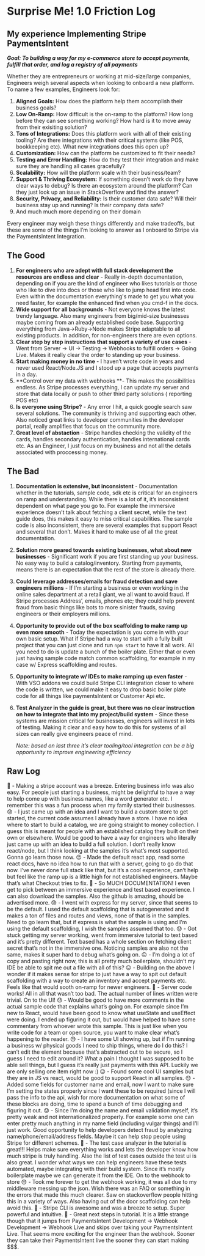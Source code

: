 # Surprise Me! 1.0 Friction Log

## **My experience Implementing Stripe PaymentsIntent**

***Goal: To building a way for my e-commerce store to accept payments, fulfill that order, and log a registry of all payments***

Whether they are entrepreneurs or working at mid-size/large companies, Engineers weigh several aspects when looking to onboard a new platform. To name a few examples, Engineers look for: 

1. **Aligned Goals:** How does the platform help them accomplish their business goals?
2. **Low On-Ramp:** How difficult is the on-ramp to the platform? How long before they can see something working? How hard is it to move away from their exisiting solution?
3. **Tons of Integrations:** Does this platform work with all of their existing tooling? Are there integrations with their critical systems (like POS, bookkeeping etc). What new integrations does this open up?
4. **Customization:** How can the platform be customized to fit their needs? 
5. **Testing and Error Handling:** How do they test their integration and make sure they are handling all cases gracefully?
6. **Scalability:** How will the platform scale with their business/team?
7. **Support & Thriving Ecosystem:** If something doesn’t work do they have clear ways to debug? Is there an ecosystem around the platform? Can they just look up an issue in StackOverflow and find the answer?
8. **Security, Privacy, and Reliability:** Is their customer data safe? Will their business stay up and running? Is their company data safe?
9. And much much more depending on their domain

Every engineer may weigh these things differently and make tradeoffs, but these are some of the things I’m looking to answer as I onboard to Stripe via the PaymentsIntent Integration. 

## The Good

1. **For engineers who are adept with full stack development the resources are endless and clear** - Really in-depth documentation, depending on if you are the kind of engineer who likes tutorials or those who like to dive into docs or those who like to jump head first into code. Even within the documentation everything's made to get you what you need faster, for example the enhanced find when you cmd-f in the docs. 
2. **Wide support for all backgrounds** - Not everyone knows the latest trendy language. Also many engineers from big/mid-size businesses maybe coming from an already established code base. Supporting everything from Java->Ruby->Node makes Stripe adaptable to all existing products. In addition, for non-engineers there are even options. 
3. **Clear step by step instructions that support a variety of use cases** - Went from Server -> UI -> Testing -> Webhooks to fulfill orders -> Going Live. Makes it really clear the order to standing up your business.
4. **Start making money in no time** - I haven’t wrote code in years and never used React/Node.JS and I stood up a page that accepts payments in a day. 
5. **Control over my data with webhooks **- This makes the possibilities endless. As Stripe processes everything, I can update my server and store that data locally or push to other third party solutions ( reporting POS etc)
6. **Is everyone using Stripe?** - Any error I hit, a quick google search saw several solutions. The community is thriving and supporting each other. Also noticed great links to developer communities in the developer portal, really amplifies that focus on the community more. 
7. **Great level of abstaction** - Stripe handles checking the validity of the cards, handles secondary authentication, handles international cards etc. As an Engineer, I just focus on my business and not all the details associated with proccessing money. 

## The Bad

1. **Documentation is extensive, but inconsistent** - Documentation whether in the tutorials, sample code, sdk etc is critical for an engineers on ramp and understanding. While there is a lot of it, it’s inconsistent dependent on what page you go to. For example the immersive experience doesn’t talk about fetching a client secret, while the text guide does, this makes it easy to miss critical capabilities. The sample code is also inconsistent, there are several examples that support React and several that don’t. Makes it hard to make use of all the great documentation. 
2. **Solution more geared towards existing businesses, what about new businesses** - Significant work if you are first standing up your business. No easy way to build a catalog/inventory. Starting from payments, means there is an expectation that the rest of the store is already there.
3. **Could leverage addresses/emails for fraud detection and save engineers millions** - If I’m starting a business or even working in the online sales department at a retail giant, we all want to avoid fraud. If Stripe processes Address’, emails, phones etc; they could help prevent fraud from basic things like bots to more sinister frauds, saving engineers or their employers millions.
4. **Opportunity to provide out of the box scaffolding to make ramp up even more smooth** - Today the expectation is you come in with your own basic setup. What if Stripe had a way to start with a fully built project that you can just clone and run `npm start` to have it all work. All you need to do is update a bunch of the boiler plate. Either that or even just having sample code match common scaffolding, for example in my case w/ Express scaffolding and routes. 
5. **Opportunity to integrate w/ IDEs to make ramping up even faster** - With VSO addons we could build Stripe CLI integration closer to where the code is written, we could make it easy to drop basic boiler plate code for all things like paymentsIntent or Customer Api etc. 
6. **Test Analyzer in the guide is great, but there was no clear instruction on how to integrate that into my project/build system** - Since these systems are mission critical for businesses, engineers will invest in lots of testing. Making it clear and easy how to do this for systems of all sizes can really give engineers peace of mind.  
    
    *Note: based on last three it’s clear tooling/tool integration can be a big opportunity to improve engineering efficiency*

## Raw Log

 
🙂 - Making a stripe account was a breeze. Entering business info was also easy. For people just starting a business, might be delightful to have a way to help come up with business names, like a word generator etc. I remember this was a fun process when my family started their businesses.
😓 - I just came up with an idea and I want to build a custom store to get started, the current code assumes I already have a store. I have no idea where to start to build a catalog, we are going straight to money collection. I guess this is meant for people with an established catalog they built on their own or elsewhere. Would be good to have a way for engineers who literally just came up with an idea to build a full solution. 
I don’t really know react/node, but I think looking at the samples it’s what’s most supported. Gonna go learn those now. 
😐 - Made the default react app, read some react docs, have no idea how to run that with a server, going to go do that now. I’ve never done full stack like that, but it’s a cool experience, can’t help but feel like the ramp up is a little high for not established engineers. Maybe that’s what Checkout tries to fix. 
🙂 - So MUCH DOCUMENTATION! I even get to pick between an immersive experience and test based experience. I can also download the samples. Also the github is amazing, should be advertised more. 
😓 - I went with express for my server, since that seems to be the default. I used the default scaffolding that is autogenerated and it makes a ton of files and routes and views, none of that is in the samples. Need to go learn that, but if express is what the sample is using and I’m using the default scaffolding, I wish the samples assumed that too. 
😓 - Got stuck getting my server working, went from immersive tutorial to text based and it’s pretty different. Text based has a whole section on fetching client secret that’s not in the immersive one. Noticing samples are also not the same, makes it super hard to debug what’s going on. 
😐 - I’m doing a lot of copy and pasting right now, this is all pretty much boilerplate, shouldn’t my IDE be able to spit me out a file with all of this? 
😐 - Building on the above I wonder if it makes sense for stripe to just have a way to spit out default scaffolding with a way to create an inventory and accept payments etc. Feels like that would sooth on-ramp for newer engineers. 
🙂 - Server code works! All in all that wasn’t too bad. The actual number of lines written were trivial. On to the UI!
😓 - Would be good to have more comments in the actual sample code that explains what’s going on. For example since I’m new to React, would have been good to know what useState and useEffect were doing. I ended up figuring it out, but would have helped to have some commentary from whoever wrote this sample. This is just like when you write code for a team or open source, you want to make clear what’s happening to the reader. 
😓 - I have some UI showing up, but if I’m running a business w/ physical goods I need to ship things, where do I do this? I can’t edit the element because that’s abstracted out to be secure, so I guess I need to edit around it? What a pain I thought I was supposed to be able sell things, but I guess it’s really just payments with this API. Luckily we are only selling one item right now :) 
😐 - Found some cool UI samples but they are in JS vs react, would be good to support React in all samples.
😓 - Added some fields for customer name and email, now I want to make sure I’m setting the states properly since I want these to be required (since I will pass the info to the api, wish for more documentation on what some of these blocks are doing, time to spend a bunch of time debugging and figuring it out. 
😓 - Since I’m doing the name and email validation myself, it’s pretty weak and not internationalized properly. For example some one can enter pretty much anything in my name field (including vulgar things) and I’ll just work. Good opportunity to help developers detect fraud by analyzing name/phone/email/address fields. Maybe it can help stop people using Stripe for different schemes. 
🙂 - The test case analyzer in the tutorial is great!!! Helps make sure everything works and lets the developer know how much stripe is truly handling. Also the list of test cases outside the test ui is also great. I wonder what ways we can help engineers have these tests automated, maybe integrating with their build system. Since it’s mostly boilerplate maybe we can generate it from the IDE. On to the webhook to store
😓 - Took me forever to get the webhook working, it was all due to my middleware messing up the json. Wish there was an FAQ or something in the errors that made this much clearer. Saw on stackoverflow people hitting this in a variety of ways. Also having out of the door scaffolding can help avoid this. 
🙂 - Stripe CLI is awesome and was a breeze to setup. Super powerful and intuitive. 
🙂 - Great next steps in tutorial. It is a little strange though that it jumps from PaymentsIntent Development -> Webhook Development -> Webhook Live and skips over taking your PaymentsIntent Live. That seems more exciting for the engineer than the webhook. Sooner they can take their PaymentsIntent live the sooner they can start making $$$. 

